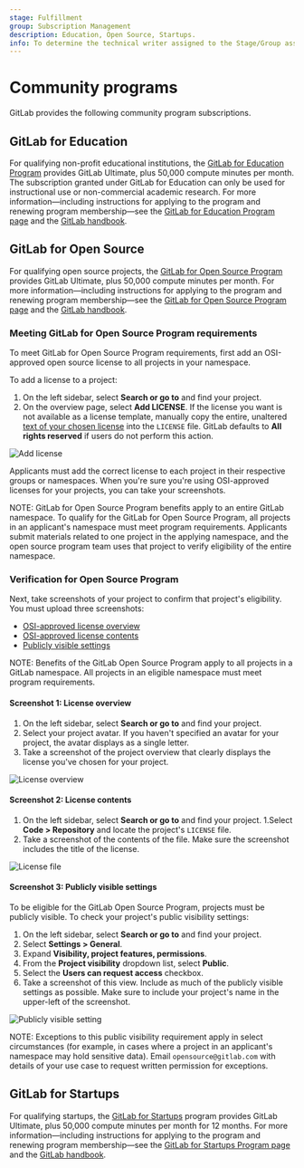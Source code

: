 ```yaml
---
stage: Fulfillment
group: Subscription Management
description: Education, Open Source, Startups.
info: To determine the technical writer assigned to the Stage/Group associated with this page, see https://handbook.gitlab.com/handbook/product/ux/technical-writing/#assignments
---
```


# Community programs

GitLab provides the following community program subscriptions.

## GitLab for Education

For qualifying non-profit educational institutions, the [GitLab for Education Program](https://about.gitlab.com/solutions/education/) provides GitLab Ultimate, plus 50,000 compute minutes per month. The subscription granted under GitLab for Education can only be used for instructional use or non-commercial academic research. For more information—including instructions for applying to the program and renewing program membership—see the [GitLab for Education Program page](https://about.gitlab.com/solutions/education/) and the [GitLab handbook](https://handbook.gitlab.com/handbook/marketing/developer-relations/community-programs/education-program/).

## GitLab for Open Source

For qualifying open source projects, the [GitLab for Open Source Program](https://about.gitlab.com/solutions/open-source/) provides GitLab Ultimate, plus 50,000 compute minutes per month. For more information—including instructions for applying to the program and renewing program membership—see the [GitLab for Open Source Program page](https://about.gitlab.com/solutions/open-source/) and the [GitLab handbook](https://handbook.gitlab.com/handbook/marketing/developer-relations/community-programs/open-source-program/).

### Meeting GitLab for Open Source Program requirements

To meet GitLab for Open Source Program requirements, first add an OSI-approved open source license to all projects in your namespace.

To add a license to a project:

1. On the left sidebar, select **Search or go to** and find your project.
1. On the overview page, select **Add LICENSE**. If the license you want is not available as a license template, manually copy the entire, unaltered [text of your chosen license](https://opensource.org/license/) into the `LICENSE` file. GitLab defaults to **All rights reserved** if users do not perform this action.

![Add license](img/add-license.png)

Applicants must add the correct license to each project in their respective groups or namespaces. When you're sure you're using OSI-approved licenses for your projects, you can take your screenshots.

NOTE:
GitLab for Open Source Program benefits apply to an entire GitLab namespace. To qualify for the GitLab for Open Source Program, all projects in an applicant's namespace must meet program requirements. Applicants submit materials related to one project in the applying namespace, and the open source program team uses that project to verify eligibility of the entire namespace.

### Verification for Open Source Program

Next, take screenshots of your project to confirm that project's eligibility. You must upload three screenshots:

- [OSI-approved license overview](#screenshot-1-license-overview)
- [OSI-approved license contents](#screenshot-2-license-contents)
- [Publicly visible settings](#screenshot-3-publicly-visible-settings)

NOTE:
Benefits of the GitLab Open Source Program apply to all projects in a GitLab namespace. All projects in an eligible namespace must meet program requirements.

#### Screenshot 1: License overview

1. On the left sidebar, select **Search or go to** and find your project.
1. Select your project avatar. If you haven't specified an avatar for your project, the avatar displays as a single letter.
1. Take a screenshot of the project overview that clearly displays the license you've chosen for your project.

![License overview](img/license-overview.png)

#### Screenshot 2: License contents

1. On the left sidebar, select **Search or go to** and find your project.
1.Select **Code > Repository** and locate the project's `LICENSE` file.
1. Take a screenshot of the contents of the file. Make sure the screenshot includes the title of the license.

![License file](img/license-file.png)

#### Screenshot 3: Publicly visible settings

To be eligible for the GitLab Open Source Program, projects must be publicly visible. To check your project's public visibility settings:

1. On the left sidebar, select **Search or go to** and find your project.
1. Select **Settings > General**.
1. Expand **Visibility, project features, permissions**.
1. From the **Project visibility** dropdown list, select **Public**.
1. Select the **Users can request access** checkbox.
1. Take a screenshot of this view. Include as much of the publicly visible settings as possible. Make sure to include your project's name in the upper-left of the screenshot.

![Publicly visible setting](img/publicly-visible.png)

NOTE:
Exceptions to this public visibility requirement apply in select circumstances (for example, in cases where a project in an applicant's namespace may hold sensitive data). Email `opensource@gitlab.com` with details of your use case to request written permission for exceptions.

## GitLab for Startups

For qualifying startups, the [GitLab for Startups](https://about.gitlab.com/solutions/startups/) program provides GitLab Ultimate, plus 50,000 compute minutes per month for 12 months. For more information—including instructions for applying to the program and renewing program membership—see the [GitLab for Startups Program page](https://about.gitlab.com/solutions/startups/) and the [GitLab handbook](https://handbook.gitlab.com/handbook/marketing/developer-relations/community-programs/startups-program/).
